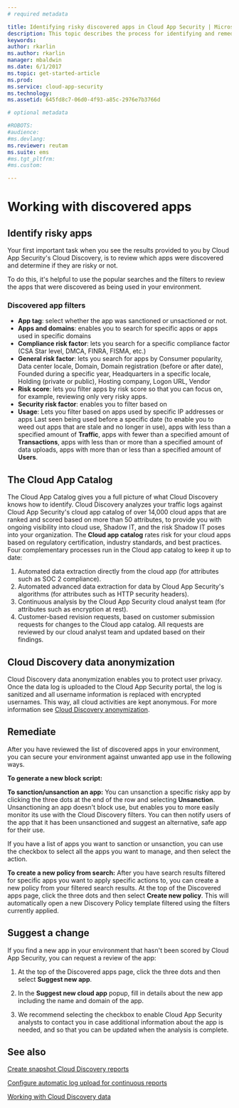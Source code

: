 ```yaml
---
# required metadata

title: Identifying risky discovered apps in Cloud App Security | Microsoft Docs
description: This topic describes the process for identifying and remediating risky cloud discovery apps in Cloud App Security.
keywords:
author: rkarlin
ms.author: rkarlin
manager: mbaldwin
ms.date: 6/1/2017
ms.topic: get-started-article
ms.prod:
ms.service: cloud-app-security
ms.technology:
ms.assetid: 645fd8c7-06d0-4f93-a85c-2976e7b3766d

# optional metadata

#ROBOTS:
#audience:
#ms.devlang:
ms.reviewer: reutam
ms.suite: ems
#ms.tgt_pltfrm:
#ms.custom:

---
```


# Working with discovered apps

## Identify risky apps
Your first important task when you see the results provided to you by Cloud App Security's Cloud Discovery, is to review which apps were discovered and determine if they are risky or not.

To do this, it's helpful to use the popular searches and the filters to review the apps that were discovered as being used in your environment.

### Discovered app filters

- **App tag**: select whether the app was sanctioned or unsactioned or not.
- **Apps and domains**: enables you to search for specific apps or apps used in specific domains 
- **Compliance risk factor**: lets you search for a specific compliance factor (CSA Star level, DMCA, FINRA, FISMA, etc.)
- **General risk factor**: lets you search for apps by Consumer popularity, Data center locale, Domain, Domain registration (before or after date), Founded during a specific year, Headquarters in a specific locale, Holding (private or public), Hosting company, Logon URL, Vendor
- **Risk score**: lets you filter apps by risk score so that you can focus on, for example, reviewing only very risky apps.
- **Security risk factor**: enables you to filter based on
- **Usage**: Lets you filter based on apps used by specific IP addresses or apps Last seen being used before a specific date (to enable you to weed out apps that are stale and no longer in use), apps with less than a specified amount of **Traffic**, apps with fewer than a specified amount of **Transactions**, apps with less than or more than a specified amount of data uploads, apps with more than or less than a specified amount of **Users**.


## The Cloud App Catalog
The Cloud App Catalog gives you a full picture of what Cloud Discovery knows how to identify. Cloud Discovery analyzes your traffic logs against Cloud App Security's cloud app catalog of over 14,000 cloud apps that are ranked and scored based on more than 50 attributes, to provide you with ongoing visibility into cloud use, Shadow IT, and the risk Shadow IT poses into your organization.
The **Cloud app catalog** rates risk for your cloud apps based on regulatory certification, industry standards, and best practices. Four complementary processes run in the Cloud app catalog to keep it up to date:
1.	Automated data extraction directly from the cloud app (for attributes such as SOC 2 compliance).
2.	Automated advanced data extraction for data by Cloud App Security's algorithms (for attributes such as HTTP security headers).
3.	Continuous analysis by the Cloud App Security cloud analyst team (for attributes such as encryption at rest).
4.	Customer-based revision requests, based on customer submission requests for changes to the Cloud app catalog. All requests are reviewed by our cloud analyst team and updated based on their findings.
  
## Cloud Discovery data anonymization

Cloud Discovery data anonymization enables you to protect user privacy. Once the data log is uploaded to the Cloud App Security portal, the log is sanitized and all username information is replaced with encrypted usernames. This way, all cloud activities are kept anonymous. For more information see [Cloud Discovery anonymization](cloud-discovery-anonymizer.md).

## Remediate

After you have reviewed the list of discovered apps in your environment, you can secure your environment against unwanted app use in the following ways.

**To generate a new block script:**


**To sanction/unsanction an app:**
You can unsanction a specific risky app by clicking the three dots at the end of the row and selecting **Unsanction**.
Unsanctioning an app doesn't block use, but enables you to more easily monitor its use with the Cloud Discovery filters. 
You can then notify users of the app that it has been unsanctioned and suggest an alternative, safe app for their use.

If you have a list of apps you want to sanction or unsanction, you can use the checkbox to select all the apps you want to manage, and then select the action.

**To create a new policy from search:**
After you have search results filtered for specific apps you want to apply specific actions to, you can create a new policy from your filtered search results.
At the top of the Discovered apps page, click the three dots and then select **Create new policy**. This will automatically open a new Discovery Policy template filtered using the filters currently applied.

## Suggest a change

If you find a new app in your environment that hasn't been scored by Cloud App Security, you can request a review of the app:

1. At the top of the Discovered apps page, click the three dots and then select **Suggest new app**. 

2. In the **Suggest new cloud app** popup, fill in details about the new app including the name and domain of the app. 

3. We recommend selecting the checkbox to enable Cloud App Security analysts to contact you in case additional information about the app is needed, and so that you can be updated when the analysis is complete.

## See also
 
[Create snapshot Cloud Discovery reports](create-snapshot-cloud-discovery-reports.md)

[Configure automatic log upload for continuous reports](configure-automatic-log-upload-for-continuous-reports.md)

[Working with Cloud Discovery data](working-with-cloud-discovery-data.md)

